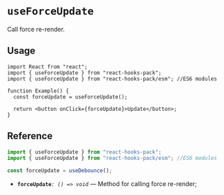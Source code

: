 # `useForceUpdate`

Call force re-render.

## Usage

```tsx
import React from "react";
import { useForceUpdate } from "react-hooks-pack";
import { useForceUpdate } from "react-hooks-pack/esm"; //ES6 modules

function Example() {
  const forceUpdate = useForceUpdate();

  return <button onClick={forceUpdate}>Update</button>;
}
```

## Reference

```ts
import { useForceUpdate } from "react-hooks-pack";
import { useForceUpdate } from "react-hooks-pack/esm"; //ES6 modules

const forceUpdate = useDebounce();
```

- **`forceUpdate`**_`: () => void`_ &mdash; Method for calling force re-render;
